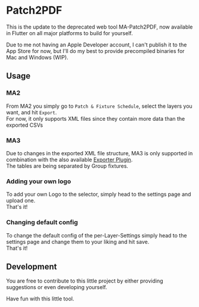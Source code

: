 # Patch2PDF

This is the update to the deprecated web tool MA-Patch2PDF, now available in Flutter on all major platforms to build for yourself.

Due to me not having an Apple Developer account, I can't publish it to the App Store for now, but I'll do my best to provide precompiled binaries for Mac and Windows (WIP).


## Usage

### MA2

From MA2 you simply go to ```Patch & Fixture Schedule```, select the layers you want, and hit ```Export```.<br>
For now, it only supports XML files since they contain more data than the exported CSVs

### MA3

Due to changes in the exported XML file structure, MA3 is only supported in combination with the also available [Exporter Plugin](https://github.com/Jannik-He/MA3-Patch2PDF-Exporter/).<br>
The tables are being separated by Group fixtures.


### Adding your own logo

To add your own Logo to the selector, simply head to the settings page and upload one.<br>
That's it!

### Changing default config

To change the default config of the per-Layer-Settings simply head to the settings page and change them to your liking and hit save.<br>
That's it!


## Development

You are free to contribute to this little project by either providing suggestions or even developing yourself.<br>

Have fun with this little tool.
